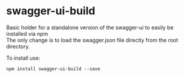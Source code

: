 # swagger-ui-build
Basic holder for a standalone version of the swagger-ui to easily be installed via npm  
The only change is to load the swagger.json file directly from the root directory.

To install use:
```shell
npm install swagger-ui-build --save
```